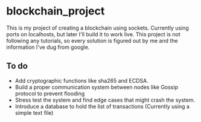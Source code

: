 # blockchain_project

<p>This is my project of creating a blockchain using sockets. Currently using ports on localhosts, but later I'll build it to work live. This project is not following any tutorials, so every solution is figured out by me and the information I've dug from google.</p>

## To do

* Add cryptographic functions like sha265 and ECDSA.
* Build a proper communication system between nodes like Gossip protocol to prevent flooding
* Stress test the system and find edge cases that might crash the system.
* Introduce a database to hold the list of transactions (Currently using a simple text file)
